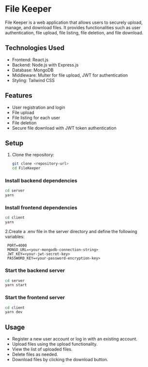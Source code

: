 # File Keeper

File Keeper is a web application that allows users to securely upload, manage, and download files. It provides functionalities such as user authentication, file upload, file listing, file deletion, and file download.

## Technologies Used

- Frontend: React.js
- Backend: Node.js with Express.js
- Database: MongoDB
- Middleware: Multer for file upload, JWT for authentication
- Styling: Tailwind CSS

## Features

- User registration and login
- File upload 
- File listing for each user
- File deletion
- Secure file download with JWT token authentication

## Setup

1. Clone the repository:

   ```bash
   git clone <repository-url>
   cd FileKeeper
   
### Install backend dependencies
```bash
cd server
yarn
```
### Install frontend dependencies
```bash
cd client
yarn
```
2.Create a .env file in the server directory and define the following variables:

  ```plaintext
   PORT=4000
   MONGO_URL=<your-mongodb-connection-string>
   JWT_KEY=<your-jwt-secret-key>
   PASSWORD_KEY=<your-password-encryption-key>
```


### Start the backend server
```bash
cd server
yarn start
```
### Start the frontend server
```bash
cd client
yarn dev
```
## Usage
- Register a new user account or log in with an existing account.
- Upload files using the upload functionality.
- View the list of uploaded files.
- Delete files as needed.
- Download files by clicking the download button.
